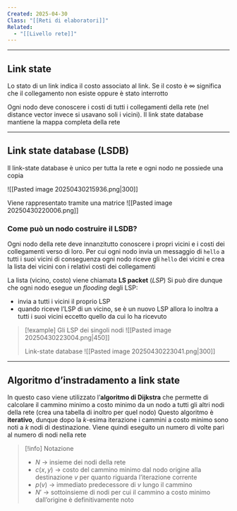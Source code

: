 ```yaml
---
Created: 2025-04-30
Class: "[[Reti di elaboratori]]"
Related:
  - "[[Livello rete]]"
---
```

---
## Link state
Lo stato di un link indica il costo associato al link. Se il costo è $\infty$ significa che il collegamento non esiste oppure è stato interrotto

Ogni nodo deve conoscere i costi di tutti i collegamenti della rete (nel distance vector invece si usavano soli i vicini). Il link state database mantiene la mappa completa della rete

---
## Link state database (LSDB)
Il link-state database è unico per tutta la rete e ogni nodo ne possiede una copia

![[Pasted image 20250430215936.png|300]]

Viene rappresentato tramite una matrice
![[Pasted image 20250430220006.png]]

### Come può un nodo costruire il LSDB?
Ogni nodo della rete deve innanzitutto conoscere i propri vicini e i costi dei collegamenti verso di loro. Per cui ogni nodo invia un messaggio di `hello` a tutti i suoi vicini di conseguenza ogni nodo riceve gli `hello` dei vicini e crea la lista dei vicini con i relativi costi dei collegamenti

La lista (vicino, costo) viene chiamata **LS packet** (*LSP*)
Si può dire dunque che ogni nodo esegue un *flooding* degli LSP:
- invia a tutti i vicini il proprio LSP
- quando riceve l’LSP di un vicino, se è un nuovo LSP allora lo inoltra a tutti i suoi vicini eccetto quello da cui lo ha ricevuto

>[!example]
>Gli LSP dei singoli nodi
>![[Pasted image 20250430223004.png|450]]
>
>Link-state database
>![[Pasted image 20250430223041.png|300]]

---
## Algoritmo d’instradamento a link state
In questo caso viene utilizzato l’**algoritmo di Dijkstra** che permette di calcolare il cammino minimo a costo minimo da un nodo a tutti gli altri nodi della rete (crea una tabella di inoltro per quel nodo)
Questo algoritmo è **iterativo**, dunque dopo la $k$-esima iterazione i cammini a costo minimo sono noti a $k$ nodi di destinazione. Viene quindi eseguito un numero di volte pari al numero di nodi nella rete

>[!info] Notazione
>- $N$ → insieme dei nodi della rete
>- $c(x,y)$ → costo del cammino minimo dal nodo origine alla destinazione $v$ per quanto riguarda l’iterazione corrente
>- $p(v)$ → immediato predecessore di $v$ lungo il cammino
>- $N'$ → sottoinsieme di nodi per cui il cammino a costo minimo dall’origine è definitivamente noto
